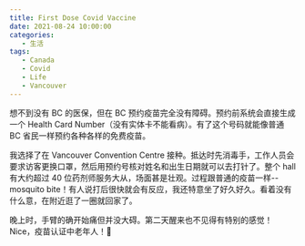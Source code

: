 ```yaml
---
title: First Dose Covid Vaccine
date: 2021-08-24 10:00:00
categories:
   - 生活
tags:
   - Canada
   - Covid
   - Life
   - Vancouver
---
```



想不到没有 BC 的医保，但在 BC 预约疫苗完全没有障碍。预约前系统会直接生成一个 Health Card Number（没有实体卡不能看病）。有了这个号码就能像普通 BC 省民一样预约各种各样的免费疫苗。

我选择了在 Vancouver Convention Centre 接种。抵达时先消毒手，工作人员会要求访客更换口罩，然后用预约号核对姓名和出生日期就可以去打针了。整个 hall 有大约超过 40 位药剂师服务大从，场面甚是壮观。过程跟普通的疫苗一样--mosquito bite！有人说打后很快就会有反应，我还特意坐了好久好久。看着没有什么意，在附近逛了一圈就回家了。

晚上时，手臂的确开始痛但并没大碍。第二天醒来也不见得有特别的感觉！Nice，疫苗认证中老年人！🤣